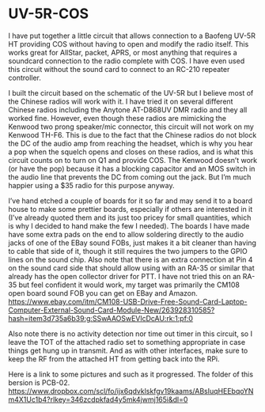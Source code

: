 # UV-5R-COS
I have put together a little circuit that allows connection to a Baofeng UV-5R HT providing COS without having to open and modify the radio itself. This works great for AllStar, packet, APRS, or most anything that requires a soundcard connection to the radio complete with COS. I have even used this circuit without the sound card to connect to an RC-210 repeater controller.
 
I built the circuit based on the schematic of the UV-5R but I believe most of the Chinese radios will work with it. I have tried it on several different Chinese radios including the Anytone AT-D868UV DMR radio and they all worked fine. However, even though these radios are mimicking the Kenwood two prong speaker/mic connector, this circuit will not work on my Kenwood TH-F6. This is due to the fact that the Chinese radios do not block the DC of the audio amp from reaching the headset, which is why you hear a pop when the squelch opens and closes on these radios, and is what this circuit counts on to turn on Q1 and provide COS. The Kenwood doesn’t work (or have the pop) because it has a blocking capacitor and an MOS switch in the audio line that prevents the DC from coming out the jack. But I’m much happier using a $35 radio for this purpose anyway.
 
I’ve hand etched a couple of boards for it so far and may send it to a board house to make some prettier boards, especially if others are interested in it (I’ve already quoted them and its just too pricey for small quantities, which is why I decided to hand make the few I needed). The boards I have made have some extra pads on the end to allow soldering directly to the audio jacks of one of the EBay sound FOBs, just makes it a bit cleaner than having to cable that side of it, though it still requires the two jumpers to the GPIO lines on the sound chip. Also note that there is an extra connection at Pin 4 on the sound card side that should allow using with an RA-35 or similar that already has the open collector driver for PTT. I have not tried this on an RA-35 but feel confident it would work, my target was primarily the CM108 open board sound FOB you can get on EBay and Amazon.
https://www.ebay.com/itm/CM108-USB-Drive-Free-Sound-Card-Laptop-Computer-External-Sound-Card-Module-New/263928310585?hash=item3d735a6b39:g:SSwAAOSwEVlcDcAU:rk:1:pf:0
 
Also note there is no activity detection nor time out timer in this circuit, so I leave the TOT of the attached radio set to something appropriate in case things get hung up in transmit. And as with other interfaces, make sure to keep the RF from the attached HT from getting back into the RPi.

Here is a link to some pictures and such as it progressed. The folder of this bersion is PCB-02.
https://www.dropbox.com/scl/fo/ijx6qdvklskfgv19kaams/ABsIuqHEEbqoYNm4X1Uc1b4?rlkey=346zcdpkfad4y5mk4jwmj165i&dl=0